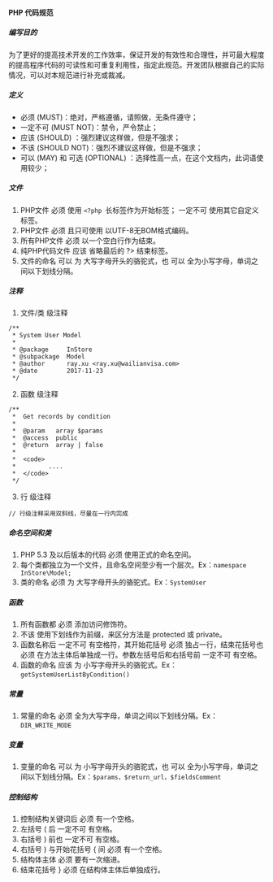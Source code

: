 
#### PHP 代码规范

##### 编写目的
为了更好的提高技术开发的工作效率，保证开发的有效性和合理性，并可最大程度的提高程序代码的可读性和可重复利用性，指定此规范。开发团队根据自己的实际情况，可以对本规范进行补充或裁减。

##### 定义
* 必须 (MUST)：绝对，严格遵循，请照做，无条件遵守；
* 一定不可 (MUST NOT)：禁令，严令禁止；
* 应该 (SHOULD) ：强烈建议这样做，但是不强求；
* 不该 (SHOULD NOT)：强烈不建议这样做，但是不强求；
* 可以 (MAY) 和 可选 (OPTIONAL) ：选择性高一点，在这个文档内，此词语使用较少；

##### 文件
1. PHP文件 必须 使用 `<?php `长标签作为开始标签； 一定不可 使用其它自定义标签。
2. PHP文件 必须 且只可使用 以UTF-8无BOM格式编码。
3. 所有PHP文件 必须 以一个空白行作为结束。
4. 纯PHP代码文件 应该 省略最后的 ?> 结束标签。
5. 文件的命名 可以 为 大写字母开头的骆驼式，也 可以 全为小写字母，单词之间以下划线分隔。

##### 注释
1. 文件/类 级注释
```
/**
 * System User Model
 *
 * @package     InStore
 * @subpackage  Model
 * @author      ray.xu <ray.xu@wailianvisa.com>
 * @date        2017-11-23
 */
```

2. 函数 级注释
```
/**
 *  Get records by condition
 *
 *  @param   array $params
 *  @access  public
 *  @return  array | false
 *
 *  <code>
 *         ....
 *  </code>
 */
```

3. 行 级注释
```
// 行级注释采用双斜线，尽量在一行内完成
```

##### 命名空间和类
1. PHP 5.3 及以后版本的代码 必须 使用正式的命名空间。
2. 每个类都独立为一个文件，且命名空间至少有一个层次。Ex：`namespace InStore\Model;`
3. 类的命名 必须 为 大写字母开头的骆驼式。Ex：`SystemUser`

##### 函数
1. 所有函数都 必须 添加访问修饰符。
2. 不该 使用下划线作为前缀，来区分方法是 protected 或 private。
3. 函数名称后 一定不可 有空格符，其开始花括号 必须 独占一行，结束花括号也 必须 在方法主体后单独成一行。参数左括号后和右括号前 一定不可 有空格。
1. 函数的命名 应该 为 小写字母开头的骆驼式。Ex：`getSystemUserListByCondition()`

##### 常量
1. 常量的命名 必须 全为大写字母，单词之间以下划线分隔。Ex：`DIR_WRITE_MODE`

##### 变量
1. 变量的命名 可以 为 小写字母开头的骆驼式，也 可以 全为小写字母，单词之间以下划线分隔。Ex：`$params，$return_url，$fieldsComment`

##### 控制结构
1. 控制结构关键词后 必须 有一个空格。
2. 左括号 ( 后 一定不可 有空格。
3. 右括号 ) 前也 一定不可 有空格。
4. 右括号 ) 与开始花括号 { 间 必须 有一个空格。
5. 结构体主体 必须 要有一次缩进。
6. 结束花括号 } 必须 在结构体主体后单独成行。
